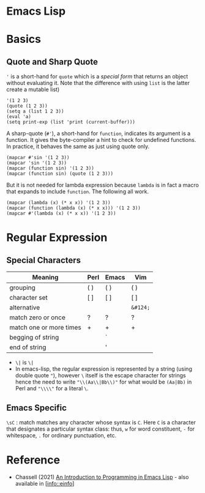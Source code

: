 Emacs Lisp
=====

# Basics

## Quote and Sharp Quote

`'` is a short-hand for `quote` which is a *special form* that returns an object without evaluating it. Note that the
difference with using `list` is the latter create a mutable list)

```emacs-lisp
'(1 2 3)
(quote (1 2 3))
(setq a (list 1 2 3))
(eval 'a)
(setq print-exp (list 'print (current-buffer)))
```

A sharp-quote (`#'`), a short-hand for `function`, indicates its argument is a function. It gives the byte-compiler a hint to check for undefined functions. In practice, it behaves the same as just using quote only. 

```emacs-lisp
(mapcar #'sin '(1 2 3))
(mapcar 'sin '(1 2 3))
(mapcar (function sin) '(1 2 3))
(mapcar (function sin) (quote (1 2 3)))
```

But it is not needed for lambda expression because `lambda` is in fact a macro that expands to include `function`. The
following all work.

```emacs-lisp
(mapcar (lambda (x) (* x x)) '(1 2 3))
(mapcar (function (lambda (x) (* x x))) '(1 2 3))
(mapcar #'(lambda (x) (* x x)) '(1 2 3))
```

# Regular Expression

## Special Characters

| Meaning                 | Perl  | Emacs | Vim      |
|-------------------------|-------|-------|----------|
| grouping                | ( )   | ( )   | ( )      |
| character set           | \[ \] | \[ \] | \[ \]    |
| alternative             |       |       | `&#124;` |
| match zero or once      | ?     | ?     | ?        |
| match one or more times | \+    | \+    | \+       |
| begging of string       |       | \`    |          |
| end of string           |       | '     |          |

- `\|` is `\|`
- In emacs-lisp, the regular expression is represented by a string (using double quote `"`), however `\` itself is the
  escape character for strings hence the need to write `"\\(Aa\\|Bb\\)"` for what would be `(Aa|Bb)` in Perl and
  `"\\\\"` for a literal `\`.

## Emacs Specific

`\sC` : match matches any character whose syntax is `C`. Here `C` is a character that designates a particular syntax
class: thus, `w` for word constituent, `-` for whitespace, `.` for ordinary punctuation, etc.

# Reference

- Chassell (2021) [An Introduction to Programming in Emacs Lisp](https://www.gnu.org/software/emacs/manual/pdf/eintr.pdf) - also available in \[<info::einfo>\]
